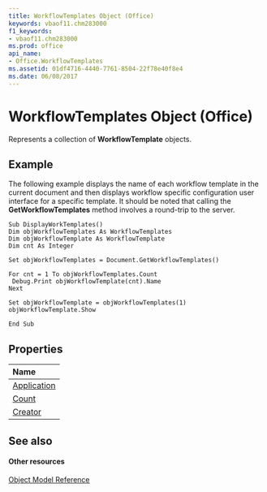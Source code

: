 ```yaml
---
title: WorkflowTemplates Object (Office)
keywords: vbaof11.chm283000
f1_keywords:
- vbaof11.chm283000
ms.prod: office
api_name:
- Office.WorkflowTemplates
ms.assetid: 01df4716-4440-7761-8504-22f78e40f8e4
ms.date: 06/08/2017
---
```



# WorkflowTemplates Object (Office)

Represents a collection of **WorkflowTemplate** objects.


## Example

The following example displays the name of each workflow template in the current document and then displays workflow specific configuration user interface for a specific template. It should be noted that calling the **GetWorkflowTemplates** method involves a round-trip to the server.


```
Sub DisplayWorkTemplates() 
Dim objWorkflowTemplates As WorkflowTemplates 
Dim objWorkflowTemplate As WorkflowTemplate 
Dim cnt As Integer 
 
Set objWorkflowTemplates = Document.GetWorkflowTemplates() 
 
For cnt = 1 To objWorkflowTemplates.Count 
 Debug.Print objWorkflowTemplate(cnt).Name 
Next 
 
Set objWorkflowTemplate = objWorkflowTemplates(1) 
objWorkflowTemplate.Show 
 
End Sub 

```


## Properties



|**Name**|
|:-----|
|[Application](workflowtemplates-application-property-office.md)|
|[Count](workflowtemplates-count-property-office.md)|
|[Creator](workflowtemplates-creator-property-office.md)|

## See also


#### Other resources


[Object Model Reference](http://msdn.microsoft.com/library/499c789a-aba2-0fad-649a-0ea964cd3b5e%28Office.15%29.aspx)

